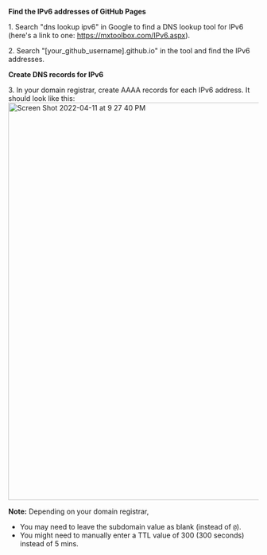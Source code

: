 **Find the IPv6 addresses of GitHub Pages**

1\. Search "dns lookup ipv6" in Google to find a DNS lookup tool for IPv6 (here's a link to one: https://mxtoolbox.com/IPv6.aspx).

2\. Search "[your_github_username].github.io" in the tool and find the IPv6 addresses.

**Create DNS records for IPv6**

3\. In your domain registrar, create AAAA records for each IPv6 address. It should look like this:
<img width="800" alt="Screen Shot 2022-04-11 at 9 27 40 PM" src="https://user-images.githubusercontent.com/70604577/162860294-310dad97-04c9-47e7-bd6e-ea21a21a08a0.png">

**Note:** Depending on your domain registrar,
- You may need to leave the subdomain value as blank (instead of `@`).
- You might need to manually enter a TTL value of 300 (300 seconds) instead of 5 mins.

